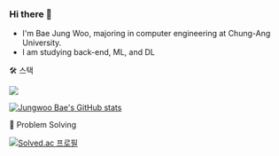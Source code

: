  ### Hi there 👋 

- I'm Bae Jung Woo, majoring in computer engineering at Chung-Ang University.
- I am studying back-end, ML, and DL


🛠 스택

<!-- <img src="https://img.shields.io/badge/표시할이름-색상?style=for-the-badge&logo=기술스택아이콘&logoColor=white"> -->

<img src="https://img.shields.io/badge/Spring-#=6DB33F?style=for-the-badge&logo=Spring&logoColor=white">


 
[![Jungwoo Bae's GitHub stats](https://github-readme-stats.vercel.app/api?username=wjddn2165&theme=dark)](https://github.com/wjddn2165/github-readme-stats)



💪 Problem Solving

[![Solved.ac
프로필](http://mazassumnida.wtf/api/generate_badge?boj=wjddn2165)](https://solved.ac/wjddn2165)
